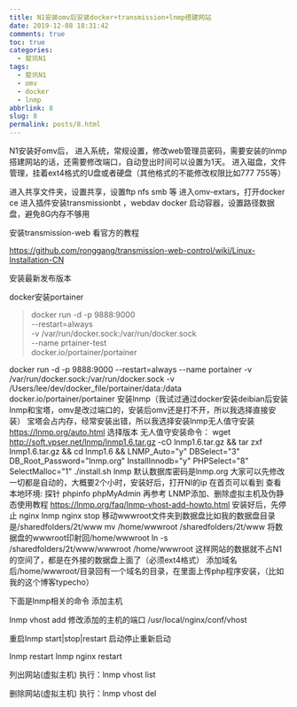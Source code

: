 ```yaml
---
title: N1安装omv后安装docker+transmission+lnmp搭建网站
date: 2019-12-08 18:31:42
comments: true
toc: true
categories:
  - 斐讯N1
tags:
  - 斐讯N1
  - omv
  - docker
  - lnmp
abbrlink: 8
slug: 8
permalink: posts/8.html
---
```

N1安装好omv后，
进入系统，常规设置，修改web管理员密码，需要安装的lnmp搭建网站的话，还需要修改端口，自动登出时间可以设置为1天。
进入磁盘，文件管理，挂着ext4格式的U盘或者硬盘（其他格式的不能修改权限比如777 755等）
<!-- more -->
进入共享文件夹，设置共享，设置ftp nfs smb 等
进入omv-extars，打开docker ce
进入插件安装transmissionbt ，webdav docker
启动容器，设置路径数据盘，避免8G内存不够用

安装transmission-web 看官方的教程

https://github.com/ronggang/transmission-web-control/wiki/Linux-Installation-CN

安装最新发布版本
<!-- more -->

docker安装portainer

> docker run -d -p 9888:9000 \
--restart=always \
-v /var/run/docker.sock:/var/run/docker.sock \
--name prtainer-test \
docker.io/portainer/portainer


docker run -d -p 9888:9000 --restart=always --name portainer -v /var/run/docker.sock:/var/run/docker.sock -v /Users/lee/dev/docker_file/portainer/data:/data docker.io/portainer/portainer
安装lnmp（我试过通过docker安装deibian后安装lnmp和宝塔，omv是改过端口的，安装后omv还是打不开，所以我选择直接安装）
宝塔会占内存，经常安装出错，所以我选择安装lnmp无人值守安装
https://lnmp.org/auto.html 选择版本
无人值守安装命令：
wget http://soft.vpser.net/lnmp/lnmp1.6.tar.gz -cO lnmp1.6.tar.gz && tar zxf lnmp1.6.tar.gz && cd lnmp1.6 && LNMP_Auto="y" DBSelect="3" DB_Root_Password="lnmp.org" InstallInnodb="y" PHPSelect="8" SelectMalloc="1" ./install.sh lnmp
默认数据库密码是lnmp.org 大家可以先修改
一切都是自动的，大概要2个小时，安装好后，打开NI的ip
在首页可以看到 查看本地环境: 探针 phpinfo phpMyAdmin
再参考
LNMP添加、删除虚拟主机及伪静态使用教程
https://lnmp.org/faq/lnmp-vhost-add-howto.html
安装好后，先停止 nginx
lnmp nginx stop
移动wwwroot文件夹到数据盘比如我的数据盘目录是/sharedfolders/2t/www
mv /home/wwwroot /sharedfolders/2t/www
将数据盘的wwwroot印射回/home/wwwroot
ln -s /sharedfolders/2t/www/wwwroot /home/wwwroot
这样网站的数据就不占N1的空间了，都是在外接的数据盘上面了（必须ext4格式）
添加域名后/home/wwwroot/目录回有一个域名的目录，在里面上传php程序安装，（比如我的这个博客typecho）

下面是lnmp相关的命令
添加主机

lnmp vhost add
修改添加的主机的端口
/usr/local/nginx/conf/vhost

重启lnmp start|stop|restart 启动停止重新启动

lnmp restart
lnmp nginx restart

列出网站(虚拟主机)
执行：lnmp vhost list

删除网站(虚拟主机)
执行：lnmp vhost del

